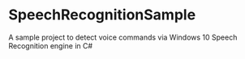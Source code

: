 # SpeechRecognitionSample

A sample project to detect voice commands via Windows 10 Speech Recognition engine in C#
